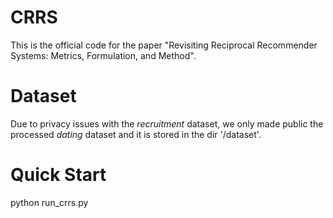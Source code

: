# CRRS
This is the official code for the paper "Revisiting Reciprocal Recommender Systems: Metrics, Formulation, and Method". 

# Dataset
Due to privacy issues with the *recruitment* dataset, we only made public the processed *dating* dataset and it is stored in the dir '/dataset'.

# Quick Start
python run_crrs.py

